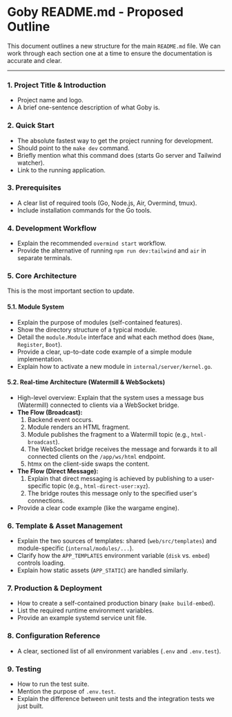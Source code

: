 # Goby README.md - Proposed Outline

This document outlines a new structure for the main `README.md` file. We can work through each section one at a time to ensure the documentation is accurate and clear.

---

### 1. Project Title & Introduction

- Project name and logo.
- A brief one-sentence description of what Goby is.

### 2. Quick Start

- The absolute fastest way to get the project running for development.
- Should point to the `make dev` command.
- Briefly mention what this command does (starts Go server and Tailwind watcher).
- Link to the running application.

### 3. Prerequisites

- A clear list of required tools (Go, Node.js, Air, Overmind, tmux).
- Include installation commands for the Go tools.

### 4. Development Workflow

- Explain the recommended `overmind start` workflow.
- Provide the alternative of running `npm run dev:tailwind` and `air` in separate terminals.

### 5. Core Architecture

This is the most important section to update.

#### 5.1. Module System

- Explain the purpose of modules (self-contained features).
- Show the directory structure of a typical module.
- Detail the `module.Module` interface and what each method does (`Name`, `Register`, `Boot`).
- Provide a clear, up-to-date code example of a simple module implementation.
- Explain how to activate a new module in `internal/server/kernel.go`.

#### 5.2. Real-time Architecture (Watermill & WebSockets)

- High-level overview: Explain that the system uses a message bus (Watermill) connected to clients via a WebSocket bridge.
- **The Flow (Broadcast):**
  1. Backend event occurs.
  2. Module renders an HTML fragment.
  3. Module publishes the fragment to a Watermill topic (e.g., `html-broadcast`).
  4. The WebSocket bridge receives the message and forwards it to all connected clients on the `/app/ws/html` endpoint.
  5. htmx on the client-side swaps the content.
- **The Flow (Direct Message):**
  1. Explain that direct messaging is achieved by publishing to a user-specific topic (e.g., `html-direct-user:xyz`).
  2. The bridge routes this message only to the specified user's connections.
- Provide a clear code example (like the wargame engine).

### 6. Template & Asset Management

- Explain the two sources of templates: shared (`web/src/templates`) and module-specific (`internal/modules/...`).
- Clarify how the `APP_TEMPLATES` environment variable (`disk` vs. `embed`) controls loading.
- Explain how static assets (`APP_STATIC`) are handled similarly.

### 7. Production & Deployment

- How to create a self-contained production binary (`make build-embed`).
- List the required runtime environment variables.
- Provide an example systemd service unit file.

### 8. Configuration Reference

- A clear, sectioned list of all environment variables (`.env` and `.env.test`).

### 9. Testing

- How to run the test suite.
- Mention the purpose of `.env.test`.
- Explain the difference between unit tests and the integration tests we just built.
